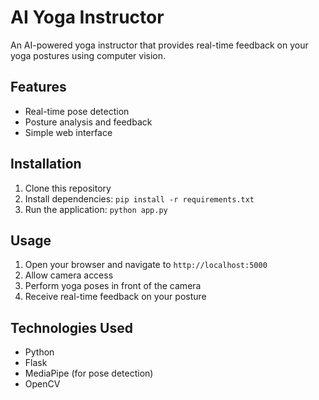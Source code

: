 # AI Yoga Instructor

An AI-powered yoga instructor that provides real-time feedback on your yoga postures using computer vision.

## Features

- Real-time pose detection
- Posture analysis and feedback
- Simple web interface

## Installation

1. Clone this repository
2. Install dependencies: `pip install -r requirements.txt`
3. Run the application: `python app.py`

## Usage

1. Open your browser and navigate to `http://localhost:5000`
2. Allow camera access
3. Perform yoga poses in front of the camera
4. Receive real-time feedback on your posture

## Technologies Used

- Python
- Flask
- MediaPipe (for pose detection)
- OpenCV
